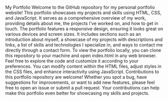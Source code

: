 My Portfolio
Welcome to the GitHub repository for my personal portfolio website! This portfolio showcases my projects and skills using HTML, CSS, and JavaScript. 
It serves as a comprehensive overview of my work, providing details about me, the projects I've worked on, and how to get in touch.
The portfolio features a responsive design, ensuring it looks great on various devices and screen sizes. 
It includes sections such as an introduction about myself, a showcase of my projects with descriptions and links, a list of skills and technologies I specialize in, and ways to contact me directly through a contact form.
To view the portfolio locally, you can clone this repository to your machine and open index.html in any web browser. 
Feel free to explore the code and customize it according to your preferences.
You can modify content within the HTML files, adjust styles in the CSS files, and enhance interactivity using JavaScript.
Contributions to this portfolio repository are welcome! Whether you spot a bug, have suggestions for improvements, or want to add new features, please feel free to open an issue or submit a pull request. 
Your contributions can help make this portfolio even better for showcasing my skills and projects.

